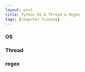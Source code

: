 ```yaml
---
layout: post
title: Python OS & Thread & Regex
tags: [Computer Science]
---
```

### OS


### Thread


### regex
